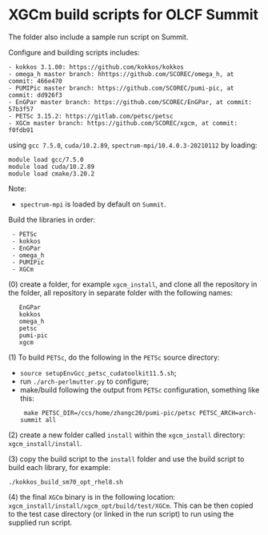 # XGCm build scripts for OLCF Summit

The folder also include a sample run script on Summit.

Configure and building scripts includes:
```
- kokkos 3.1.00: https://github.com/kokkos/kokkos
- omega_h master branch: hhttps://github.com/SCOREC/omega_h, at commit: 466e470
- PUMIPic master branch: https://github.com/SCOREC/pumi-pic, at commit: dd926f3
- EnGPar master branch: https://github.com/SCOREC/EnGPar, at commit: 57b3f57
- PETSc 3.15.2: https://gitlab.com/petsc/petsc
- XGCm master branch: https://github.com/SCOREC/xgcm, at commit: f0fdb91
```
using `gcc 7.5.0`, `cuda/10.2.89`, `spectrum-mpi/10.4.0.3-20210112` by loading:
```
module load gcc/7.5.0
module load cuda/10.2.89
module load cmake/3.20.2
```
Note:
- `spectrum-mpi` is loaded by default on `Summit`.

Build the libraries in order:
```
 - PETSc
 - kokkos
 - EnGPar
 - omega_h
 - PUMIPic
 - XGCm
```

(0) create a folder, for example `xgcm_install`, and clone all the repository in the folder, all repository in separate folder with the following names:
```
   EnGPar
   kokkos
   omega_h
   petsc
   pumi-pic
   xgcm
```

(1) To build `PETSc`, do the following in the `PETSc` source directory:
- `source setupEnvGcc_petsc_cudatoolkit11.5.sh`;
- run `./arch-perlmutter.py` to configure;
- make/build following the output from `PETSc` configuration, something like this:
  ```
   make PETSC_DIR=/ccs/home/zhangc20/pumi-pic/petsc PETSC_ARCH=arch-summit all
  ```

(2) create a new folder called `install` within the `xgcm_install` directory: `xgcm_install/install`.

(3) copy the build script to the `install` folder and use the build script to build each library, for example:
```
./kokkos_build_sm70_opt_rhel8.sh
```

(4) the final `XGCm` binary is in the following location: `xgcm_install/install/xgcm_opt/build/test/XGCm`.
This can be then copied to the test case directory (or linked in the run script) to run using the supplied run script.
